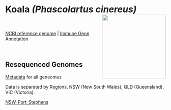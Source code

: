 # **Koala** *(Phascolartus cinereus)* <img src = "https://github.com/awgg-lab/australasiangenomes/blob/main/images/Phascolartus_cinereus.jpg" width = 200 align = "right">

<br>

[NCBI reference genome](https://www.ncbi.nlm.nih.gov/assembly/GCF_002099425.1/) | [Immune Gene Annotation]()

<br>

## Resequenced Genomes

[Metadata]() for all geneomes

Data is separated by Regions, NSW (New South Wales), QLD (Queensland), VIC (Victoria).

[NSW-Port_Stephens]()

<br>

